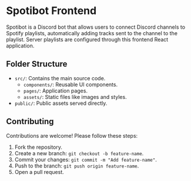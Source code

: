 # Spotibot Frontend

Spotibot is a Discord bot that allows users to connect Discord channels to Spotify playlists, automatically adding tracks sent to the channel to the playlist. Server playlists are configured through this frontend React application.

## Folder Structure

-   `src/`: Contains the main source code.
    -   `components/`: Reusable UI components.
    -   `pages/`: Application pages.
    -   `assets/`: Static files like images and styles.
-   `public/`: Public assets served directly.

## Contributing

Contributions are welcome! Please follow these steps:

1. Fork the repository.
2. Create a new branch: `git checkout -b feature-name`.
3. Commit your changes: `git commit -m "Add feature-name"`.
4. Push to the branch: `git push origin feature-name`.
5. Open a pull request.
